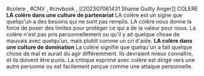 
#colere , #CNV , #cnvbook , 
[[202307061431 Shame Guilty Anger]]
COLERE
**LA colère dans une culture de partenariat**
LA colère est un signe que quelqu'un a des besoins qui ne sont pas remplis. LA colère nous donne la force de poser des limites pour protéger ce qui a de la valeur pour nous. La colère n'est pas pris personnellement ou qu'il y ait quelque chose de mauvais avec quelqu'un, mais plutôt comme un cri d'aide.
**LA colère dans une culture de domination**
La colère signifie que quelqu'un a fait quelque chose de mal et aurait du agir différemment. Ils devraient mieux connaître, et ils doivent être punis. La critique exprimé avec colère est dirigé vers une autre personne ou est facilement perçue comme une attaque personnelle.
